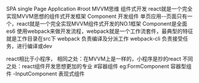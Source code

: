 SPA single Page Application
#root MVVM思维  组件式开发
react就是一个完全实现MVVM思想的组件式开发框架
Component 开发组件
单页应用--页面只有一个，react就是一个完全实现MVVM组件式开发的NO.1框架
Component是全面es6
使用webpack来做开发流程，webpack就是一个工作流套件，最典型的特征就是工作目录在src下
webpack 负责编译及分派工作
webpack-cli 负责接受任务，进行编译或dev

react相比于小程序，
相同之处：在MVVM上是一样的，小程序是抄的react
不同之处：react组件开发思想更加的专业
#容器组件 eg:FormComponent   容器型组件
                -InputComponent  表现式组件